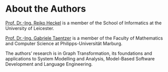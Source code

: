 # About the Authors

[Prof. Dr.-Ing. Reiko Heckel](https://www.cs.le.ac.uk/people/rh122/) is a member of the School of Informatics at the University of Leicester.

[Prof. Dr.-Ing.  Gabriele Taentzer](https://www.uni-marburg.de/fb12/arbeitsgruppen/swt/gabi-taentzer) is a member of the Faculty of Mathematics and Computer Science at Philipps-Universität Marburg.

The authors’ research is in Graph Transformation, its foundations and applications to System Modelling and Analysis, Model-Based Software Development and Language Engineering.
